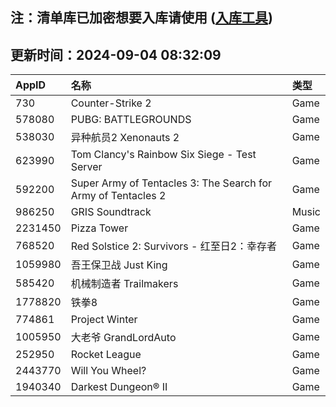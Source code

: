 ## 注：清单库已加密想要入库请使用 ([入库工具](https://github.com/BlankTMing/ManifestAutoUpdate/releases))

## 更新时间：2024-09-04 08:32:09
| AppID | 名称 | 类型  |
| :-------------------- | :----------------------------- | :----------- |
| 730 | Counter-Strike 2| Game |
| 578080 | PUBG: BATTLEGROUNDS| Game |
| 538030 | 异种航员2 Xenonauts 2| Game |
| 623990 | Tom Clancy's Rainbow Six Siege - Test Server| Game |
| 592200 | Super Army of Tentacles 3: The Search for Army of Tentacles 2| Game |
| 986250 | GRIS Soundtrack| Music |
| 2231450 | Pizza Tower| Game |
| 768520 | Red Solstice 2: Survivors - 红至日2：幸存者| Game |
| 1059980 | 吾王保卫战 Just King| Game |
| 585420 | 机械制造者 Trailmakers| Game |
| 1778820 | 铁拳8| Game |
| 774861 | Project Winter| Game |
| 1005950 | 大老爷 GrandLordAuto| Game |
| 252950 | Rocket League| Game |
| 2443770 | Will You Wheel?| Game |
| 1940340 | Darkest Dungeon® II| Game |
